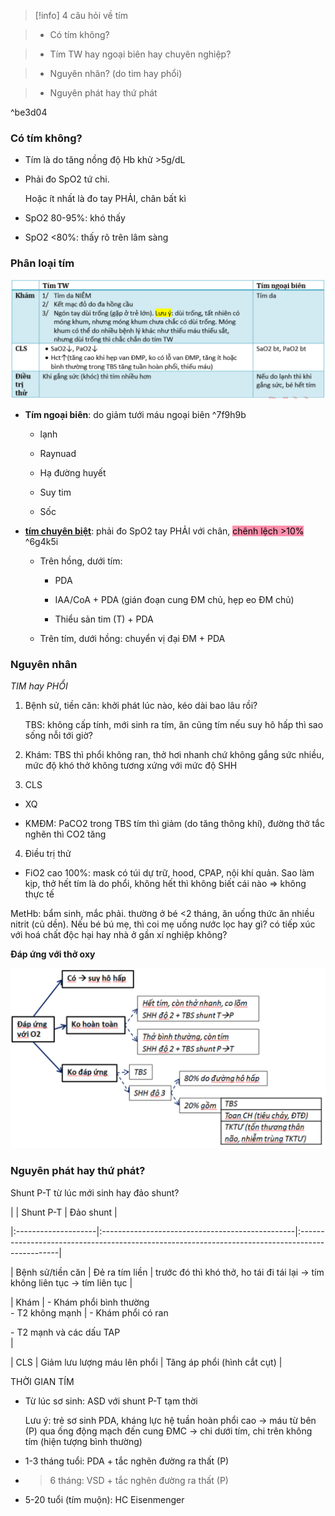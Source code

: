 > [!info] 4 câu hỏi về tím
  
> - Có tím không?
  
> - Tím TW hay ngoại biên hay chuyên nghiệp?
  
> - Nguyên nhân? (do tim hay phổi)
  
> - Nguyên phát hay thứ phát
  

  
^be3d04
  

  
### Có tím không?
  
- Tím là do tăng nồng độ Hb khử >5g/dL
  
- Phải đo SpO2 tứ chi. 
  
  Hoặc ít nhất là đo tay PHẢI, chân bất kì
  
- SpO2 80-95%: khó thấy
  
- SpO2 <80%: thấy rõ trên lâm sàng
  

  
### Phân loại tím
  
![NHI_Phan loai TIM.png](../../../../../200%20Files/image/NHI_Phan%20loai%20TIM.png)
  

  
- **Tím ngoại biên**: do giảm tưới máu ngoại biên ^7f9h9b
  
	- lạnh
  
	- Raynuad
  
	- Hạ đường huyết
  
	- Suy tim
  
	- Sốc
  
- **[tím chuyên biệt](./t%C3%ADm%20chuy%C3%AAn%20bi%E1%BB%87t.md)**: phải đo SpO2 tay PHẢI với chân, <mark style="background: #FF5582A6;">chênh lệch >10%</mark> ^6g4k5i
  
	- Trên hồng, dưới tím:
  
		- PDA
  
		- IAA/CoA + PDA (gián đoạn cung ĐM chủ, hẹp eo ĐM chủ)
  
		- Thiểu sản tim (T) + PDA
  
	- Trên tím, dưới hồng: chuyển vị đại ĐM + PDA
  

  

  
### Nguyên nhân
  
*TIM hay PHỔI*
  
1. Bệnh sử, tiền căn: khởi phát lúc nào, kéo dài bao lâu rồi?
  
   TBS: không cấp tính, mới sinh ra tím, ăn cũng tím nếu suy hô hấp thì sao sống nỗi tới giờ?
  
2. Khám: TBS thì phổi không ran, thở hơi nhanh chứ không gắng sức nhiều, mức độ khó thở không tương xứng với mức độ SHH
  
3. CLS
  
- XQ
  
- KMĐM: PaCO2 trong TBS tím thì giảm (do tăng thông khí), đường thở tắc nghẽn thì CO2 tăng
  
4. Điều trị thử
  
- FiO2 cao 100%: mask có túi dự trữ, hood, CPAP, nội khí quản. Sao làm kịp, thở hết tím là do phổi, không hết thì không biết cái nào => không thực tế
  

  
MetHb: bẩm sinh, mắc phải. thường ở bé <2 tháng, ăn uống thức ăn nhiều nitrit (củ dền). Nếu bé bú mẹ, thì coi mẹ uống nước lọc hay gì? có tiếp xúc với hoá chất độc hại hay nhà ở gần xí nghiệp không?
  

  
**Đáp ứng với thở oxy**
  
![Pasted image 20230320143135.png](../../../../../200%20Files/image/Pasted%20image%2020230320143135.png)
  

  
### Nguyên phát hay thứ phát?
  
Shunt P-T từ lúc mới sinh hay đảo shunt?
  
|                     | Shunt P-T                                       | Đảo shunt                                                                                      |
  
|:--------------------|:------------------------------------------------|:------------------------------------------------------------------------------------------------|
  
| Bệnh sử/tiền căn | Đẻ ra tím liền                               | trước đó thì khó thở, ho tái đi tái lại -&gt; tím không liên tục -&gt; tím liên tục |
  
| Khám               | - Khám phổi bình thường<br>- T2 không mạnh | - Khám phổi có ran<div>- T2 mạnh và các dấu TAP</div>                                    |
  
| CLS                 | Giảm lưu lượng máu lên phổi                 | Tăng áp phổi (hình cắt cụt)                                                                |  
  

  
THỜI GIAN TÍM
  
- Từ lúc sơ sinh: ASD với shunt P-T tạm thời
  
  Lưu ý: trẻ sơ sinh PDA, kháng lực hệ tuần hoàn phổi cao -> máu từ bên (P) qua ống động mạch đến cung ĐMC -> chi dưới tím, chi trên không tím (hiện tượng bình thường)
  
- 1-3 tháng tuổi: PDA + tắc nghẽn đường ra thất (P)
  
- >6 tháng: VSD + tắc nghẽn đường ra thất (P)
  
- 5-20 tuổi (tím muộn): HC Eisenmenger